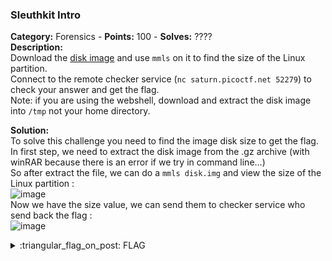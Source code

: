 ### Sleuthkit Intro
**Category:** Forensics - **Points:** 100 - **Solves:** ????  
**Description:**  
Download the [disk image](./disk.img.gz) and use `mmls` on it to find the size of the Linux partition.  
Connect to the remote checker service (`nc saturn.picoctf.net 52279`) to check your answer and get the flag.  
Note: if you are using the webshell, download and extract the disk image into `/tmp` not your home directory.

**Solution:**  
To solve this challenge you need to find the image disk size to get the flag.  
In first step, we need to extract the disk image from the .gz archive (with winRAR because there is an error if we try in command line...)  
So after extract the file, we can do a `mmls disk.img` and view the size of the Linux partition :  
![image](https://user-images.githubusercontent.com/91023285/160288647-10ced5b9-a2f3-4452-8a12-5b11da776d6b.png)  
Now we have the size value, we can send them to checker service who send back the flag :  
![image](https://user-images.githubusercontent.com/91023285/160288734-28c97a87-b955-45cc-88ee-09840b3768a0.png)

<details>
  <summary>:triangular_flag_on_post: FLAG</summary>

  ```
  picoCTF{mm15_f7w!}
  ```
</details>
